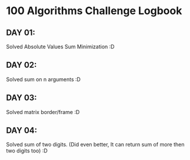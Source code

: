 # 100 Algorithms Challenge Logbook 

## DAY 01:
Solved Absolute Values Sum Minimization :D

## DAY 02:
Solved sum on n arguments :D

## DAY 03:
Solved matrix border/frame :D

## DAY 04:
Solved sum of two digits. (Did even better, It can return sum of more then two digits too) :D